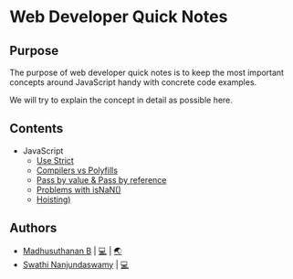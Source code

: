 Web Developer Quick Notes
=============================

## Purpose
The purpose of web developer quick notes is to keep the most
important concepts around JavaScript handy with concrete code examples.

We will try to explain the concept in detail as possible here.

## Contents
- JavaScript
    - [Use Strict](JavaScript/use-strict.md)
    - [Compilers vs Polyfills](JavaScript/compilations-vs-polyfilling.md)
    - [Pass by value & Pass by reference](JavaScript/pass-by-value-and-pass-by-reference.md)
    - [Problems with isNaN()](JavaScript/NaN.md)
    - [Hoisting)](JavaScript/variable-hoisting.md)

## Authors

- [Madhusuthanan B](https://www.linkedin.com/in/madhusuthanan-b/) | [💻](https://github.com/Madhusuthanan-B/developer-notes.io/commits?author=Madhusuthanan-B) | [🌏](https://fooapp.site/#/about)
- [Swathi Nanjundaswamy](https://www.linkedin.com/in/swathi-nanjundaswamy-79561b157/) | [💻](https://github.com/Madhusuthanan-B/developer-notes.io/commits?author=swathiswamy)
